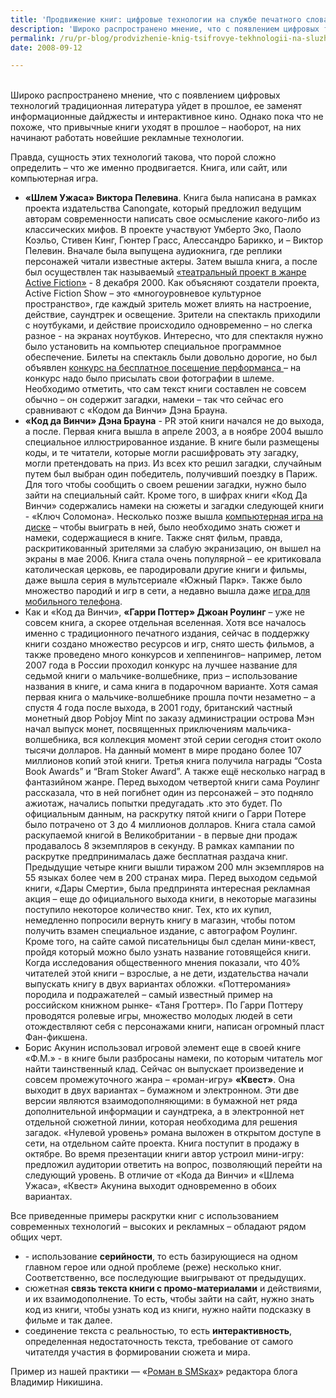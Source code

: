 ```yaml
---
title: 'Продвижение книг: цифровые технологии на службе печатного слова'
description: 'Широко распространено мнение, что с появлением цифровых технологий традиционная литература уйдет в прошлое, ее заменят информационные дайджесты и интерактивное кино. Однако пока что не похоже, что привычные книги уходят в прошлое – наоборот, на них начинают работать новейшие рекламные технологии.'
permalink: /ru/pr-blog/prodvizhenie-knig-tsifrovye-tekhnologii-na-sluzhbe-pechatnogo-slova
date: 2008-09-12

---
```


<br>Широко распространено мнение, что с появлением цифровых технологий традиционная литература уйдет в прошлое, ее заменят информационные дайджесты и интерактивное кино. Однако пока что не похоже, что привычные книги уходят в прошлое – наоборот, на них начинают работать новейшие рекламные технологии.

Правда, сущность этих технологий такова, что порой сложно определить – что же именно продвигается. Книга, или сайт, или компьютерная игра.<br>

<ul><li><strong>«Шлем Ужаса» Виктора Пелевина</strong>. Книга была написана в рамках проекта издательства Canongate, который предложил ведущим авторам современности написать свое осмысление какого-либо из классических мифов. В проекте участвуют Умберто Эко, Паоло Коэльо, Стивен Кинг, Гюнтер Грасс, Алессандро Барикко, и – Виктор Пелевин. Вначале была выпущена аудиокнига, где реплики персонажей читали известные актеры. Затем вышла книга, а после был осуществлен так называемый <a href="http://maiskis.livejournal.com/44716-thread=151724">«театральный проект в жанре Active Fiction»</a> - 8 декабря 2000. Как объясняют создатели проекта, Active Fiction Show – это «многоуровневое культурное пространство», где каждый зритель может влиять на настроение, действие, саундтрек и освещение. Зрители на спектакль приходили с ноутбуками, и действие происходило одновременно – но слегка разное -  на экранах ноутбуков. Интересно, что для спектакля нужно было установить на компьютер специальное программное обеспечение. Билеты на спектакль были довольно дорогие, но был объявлен <a href="http://foto.rambler.ru/topics/2000/date-p=2">конкурс на бесплатное посещение перформанса </a> – на конкурс надо было присылать свои фотографии в шлеме. Необходимо отметить, что сам текст книги составлен не совсем обычно – он содержит загадки, намеки – так что сейчас его сравнивают с «Кодом да Винчи» Дэна Брауна.</li>
<li><strong>«Код да Винчи» Дэна Брауна</strong> - PR этой книги начался не до выхода, а после. Первая книга вышла в апреле 2003, а в ноябре 2004 вышло специальное иллюстрированное издание. В книге были размещены коды, и те читатели, которые могли расшифровать эту загадку, могли претендовать на приз. Из всех кто решил загадки, случайным путем был выбран один победитель, получивший поездку в Париж. Для того чтобы сообщить о своем решении загадки, нужно было зайти на специальный сайт. Кроме того, в шифрах книги «Код Да Винчи» содержались намеки на сюжеты и загадки следующей книги  - «Ключ Соломона». Несколько позже  вышла <a href="http://games.1c.ru/da_vinci_code/">компьютерная игра на диске</a> – чтобы выиграть в ней, было необходимо знать сюжет и намеки, содержащиеся в книге. Также снят фильм, правда, раскритикованный зрителями за слабую экранизацию, он вышел на экраны в мае 2006. Книга стала очень популярной – ее критиковала католическая церковь, ее пародировали другие книги и фильмы, даже вышла серия в мультсериале «Южный Парк». Также было множество пародий и игр в сети, а недавно вышла даже <a href="http://www.playground.ru/mobile/3156/">игра для мобильного телефона</a>. </li>
<li>Как и «Код да Винчи», <strong>«Гарри Поттер» Джоан Роулинг</strong> – уже не совсем книга, а скорее отдельная вселенная. Хотя все началось именно с традиционного печатного издания, сейчас в поддержку книги создано множество ресурсов и игр, снято шесть фильмов, а также проведено много конкурсов и хеппенингов– например, летом 2007 года в России проходил конкурс на лучшее название для седьмой книги о мальчике-волшебнике, приз – использование названия в книге, и сама книга в подарочном варианте. Хотя самая первая книга о мальчике-волшебнике прошла почти незаметно – а спустя 4 года после выхода, в 2001 году, британский частный монетный двор Pobjoy Mint по заказу администрации острова Мэн начал выпуск монет, посвященных приключениям мальчика-волшебника, вся коллекция момент этой серии сегодня стоит около тысячи долларов. На данный момент в мире продано более 107 миллионов копий этой книги. Третья книга получила награды “Costa Book Awards” и “Bram Stoker Award”. А также ещё несколько наград в фантазийном жанре. Перед выходом четвертой книги сама Роулинг рассказала, что в ней погибнет один из персонажей – это подняло ажиотаж, начались попытки предугадать .кто это будет. По официальным данным, на раскрутку пятой книги о Гарри Потере было потрачено от 3 до 4 миллионов долларов. Книга стала самой раскупаемой книгой в Великобритании  - в первые дни продаж продавалось 8 экземпляров в секунду. В рамках кампании по раскрутке предпринималась даже бесплатная раздача книг. Предыдущие четыре книги вышли тиражом 200 млн экземпляров на 55 языках более чем в 200 странах мира. Перед выходом седьмой книги, «Дары Смерти», была предпринята интересная рекламная акция – еще до официального выхода книги, в некоторые магазины поступило некоторое количество книг. Тех, кто их купил, немедленно попросили вернуть книгу в магазин, чтобы потом получить взамен специальное издание, с автографом Роулинг. Кроме того, на сайте самой писательницы был сделан мини-квест, пройдя который можно было узнать название готовящейся книги. Когда исследования общественного мнения показали, что 40% читателей этой книги – взрослые, а не дети, издательства начали выпускать книгу в двух вариантах обложки. «Поттеромания» породила и подражателей – самый известный пример на российском книжном рынке-  «Таня Гроттер». По Гарри Поттеру проводятся ролевые игры, множество молодых людей в сети отождествляют себя с персонажами книги, написан огромный пласт Фан-фикшена. </li>
<li>Борис Акунин использовал игровой элемент еще в своей книге «Ф.М.» - в книге были разбросаны намеки, по которым читатель мог найти таинственный клад. Сейчас он выпускает произведение и совсем промежуточного жанра – «роман-игру» <strong>«Квест»</strong>. Она выходит в двух вариантах – бумажном и электронном. Эти две версии являются взаимодополняющими: в бумажной нет ряда дополнительной информации и саундтрека, а в электронной нет отдельной сюжетной линии, которая необходима для решения загадок. «Нулевой уровень» романа выложен в открытом доступе в сети, на отдельном сайте проекта. Книга поступит в продажу в октябре. Во время презентации книги автор устроил мини-игру: предложил аудитории ответить на вопрос, позволяющий перейти на следующий уровень. В отличие от «Кода да Винчи» и «Шлема Ужаса», «Квест» Акунина выходит одновременно в обоих вариантах.</li></ul>

Все приведенные примеры раскрутки книг с использованием современных технологий – высоких и рекламных – обладают рядом общих черт.

 <ul><li>- использование <strong>серийности</strong>, то есть базирующиеся на одном главном герое или одной проблеме (реже) несколько книг. Соответственно, все последующие выигрывают от предыдущих. </li>
<li>сюжетная <strong>связь текста книги с промо-материалами</strong> и действиями, и их взаимодополнение. То есть, чтобы зайти на сайт, нужно знать код из книги, чтобы узнать код из книги, нужно найти подсказку в фильме и так далее. </li>
<li>соединение текста с реальностью, то есть <strong>интерактивность</strong>, определенная недостаточность текста, требование от самого читателдя участия в формировании сюжета и мира.</li></ul>

<p class="note">Пример из нашей практики — «<a href="http://sms-roman.ru/" target="_blank" rel="noopener noreferrer">Роман в SMSках</a>» редактора блога Владимир Никишина.</p>


